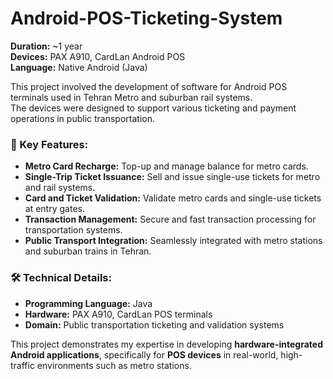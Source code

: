 # Android-POS-Ticketing-System
**Duration:** ~1 year  
**Devices:** PAX A910, CardLan Android POS  
**Language:** Native Android (Java)  

This project involved the development of software for Android POS terminals used in Tehran Metro and suburban rail systems.  
The devices were designed to support various ticketing and payment operations in public transportation.

### 🔑 Key Features:
- **Metro Card Recharge:** Top-up and manage balance for metro cards.  
- **Single-Trip Ticket Issuance:** Sell and issue single-use tickets for metro and rail systems.  
- **Card and Ticket Validation:** Validate metro cards and single-use tickets at entry gates.  
- **Transaction Management:** Secure and fast transaction processing for transportation systems.  
- **Public Transport Integration:** Seamlessly integrated with metro stations and suburban trains in Tehran.

### 🛠️ Technical Details:
- **Programming Language:** Java  
- **Hardware:** PAX A910, CardLan POS terminals  
- **Domain:** Public transportation ticketing and validation systems  

This project demonstrates my expertise in developing **hardware-integrated Android applications**, specifically for **POS devices** in real-world, high-traffic environments such as metro stations.
